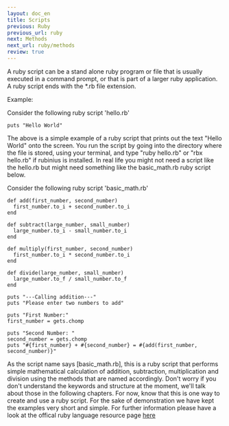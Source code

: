 ```yaml
---
layout: doc_en
title: Scripts
previous: Ruby
previous_url: ruby
next: Methods
next_url: ruby/methods
review: true
---
```


A ruby script can be a stand alone ruby program or file that is usually executed
in a command prompt, or that is part of a larger ruby application. A ruby script
ends with the *.rb file extension.

Example:

Consider the following ruby script 'hello.rb'

    puts "Hello World"

The above is a simple example of a ruby script that prints out the text "Hello World"
onto the screen. You run the script by going into the directory where the file is stored,
using your terminal, and type "ruby hello.rb" or "rbx hello.rb" if rubinius is installed.
In real life you might not need a script like the hello.rb but might need something like
the basic_math.rb ruby script below.

Consider the following ruby script 'basic_math.rb'


    def add(first_number, second_number)
      first_number.to_i + second_number.to_i
    end

    def subtract(large_number, small_number)
      large_number.to_i - small_number.to_i
    end

    def multiply(first_number, second_number)
      first_number.to_i * second_number.to_i
    end

    def divide(large_number, small_number)
      large_number.to_f / small_number.to_f
    end

    puts "---Calling addition---"
    puts "Please enter two numbers to add"

    puts "First Number:"
    first_number = gets.chomp

    puts "Second Number: "
    second_number = gets.chomp
    puts "#{first_number} + #{second_number} = #{add(first_number, second_number)}"


As the script name says [basic_math.rb], this is a ruby script that performs simple
mathematical calculation of addition, subtraction, multiplication and division using
the methods that are named accordingly. Don't worry if you don't understand
the keywords and structure at the moment, we'll talk about those in the following chapters.
For now, know that this is one way to create and use a ruby script. For the sake of demonstration 
we have kept the examples very short and simple. For further information please have a look at 
the offical ruby language resource page <a href="http://www.ruby-lang.org/en/documentation/" target="_blank">here</a>

